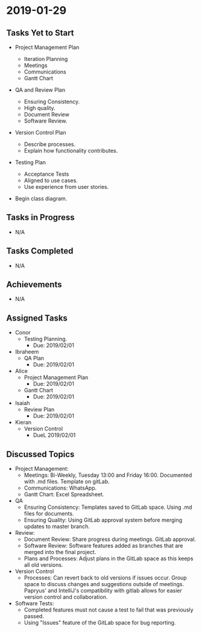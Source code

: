 # 2019-01-29

## Tasks Yet to Start

* Project Management Plan
    * Iteration Planning
    * Meetings
    * Communications
    * Gantt Chart
* QA and Review Plan
    * Ensuring Consistency.
    * High quality.
    * Document Review
    * Software Review. 
* Version Control Plan
    * Describe processes.
    * Explain how functionality contributes.
* Testing Plan
    * Acceptance Tests
    * Aligned to use cases.
    * Use experience from user stories.


* Begin class diagram.

## Tasks in Progress

* N/A

## Tasks Completed

* N/A

## Achievements

* N/A
    
## Assigned Tasks

* Conor
    * Testing Planning.
        * Due: 2019/02/01
* Ibraheem
    * QA Plan
        * Due: 2019/02/01
* Alice
    * Project Management Plan
        * Due: 2019/02/01
    * Gantt Chart
        * Due: 2019/02/01
* Isaiah
    * Review Plan
        * Due: 2019/02/01
* Kieran
    * Version Control
        * DueL 2019/02/01
## Discussed Topics

* Project Management: 
    * Meetings: Bi-Weekly, Tuesday 13:00 and Friday 16:00. Documented with .md files. Template on gitLab. 
    * Communications: WhatsApp. 
    * Gantt Chart: Excel Spreadsheet. 
* QA
    * Ensuring Consistency: Templates saved to GitLab space. Using .md files for documents.
    * Ensuring Quality: Using GitLab approval system before merging updates to master branch.
* Review: 
    * Document Review: Share progress during meetings. GitLab approval.
    * Software Review: Software features added as branches that are merged into the final project.
    * Plans and Processes: Adjust plans in the GitLab space as this keeps all old versions. 
* Version Control
    * Processes: Can revert back to old versions if issues occur. Group space to discuss changes and suggestions outside of meetings. Papryus' and IntelliJ's compatibility with gitlab allows for easier version control and collaboration.
* Software Tests:
    * Completed features must not cause a test to fail that was previously passed. 
    * Using "Issues" feature of the GitLab space for bug reporting. 
    
